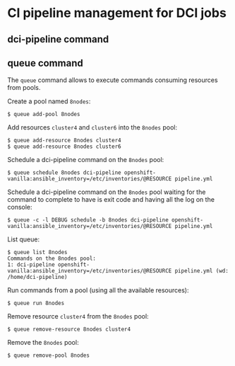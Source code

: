 # CI pipeline management for DCI jobs

## dci-pipeline command

## queue command

The `queue` command allows to execute commands consuming resources
from pools.

Create a pool named `8nodes`:
```
$ queue add-pool 8nodes
```

Add resources `cluster4` and `cluster6` into the `8nodes` pool:
```
$ queue add-resource 8nodes cluster4
$ queue add-resource 8nodes cluster6
```

Schedule a dci-pipeline command on the `8nodes` pool:
```
$ queue schedule 8nodes dci-pipeline openshift-vanilla:ansible_inventory=/etc/inventories/@RESOURCE pipeline.yml
```

Schedule a dci-pipeline command on the `8nodes` pool waiting for the
command to complete to have is exit code and having all the log on the
console:
```
$ queue -c -l DEBUG schedule -b 8nodes dci-pipeline openshift-vanilla:ansible_inventory=/etc/inventories/@RESOURCE pipeline.yml
```

List queue:
```
$ queue list 8nodes
Commands on the 8nodes pool:
1: dci-pipeline openshift-vanilla:ansible_inventory=/etc/inventories/@RESOURCE pipeline.yml (wd: /home/dci-pipeline)
```

Run commands from a pool (using all the available resources):
```
$ queue run 8nodes
```

Remove resource `cluster4` from the `8nodes` pool:
```
$ queue remove-resource 8nodes cluster4
```

Remove the `8nodes` pool:
```
$ queue remove-pool 8nodes
```
